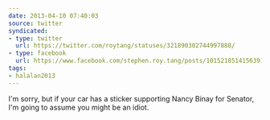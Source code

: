 ```yaml
---
date: 2013-04-10 07:40:03
source: twitter
syndicated:
- type: twitter
  url: https://twitter.com/roytang/statuses/321890302744997888/
- type: facebook
  url: https://www.facebook.com/stephen.roy.tang/posts/10152185141563912
tags:
- halalan2013
---
```


I'm sorry, but if your car has a sticker supporting Nancy Binay for Senator, I'm going to assume you might be an idiot.